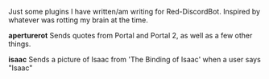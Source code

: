 Just some plugins I have written/am writing for Red-DiscordBot. Inspired by whatever was rotting my brain at the time.

**aperturerot**
Sends quotes from Portal and Portal 2, as well as a few other things.

**isaac**
Sends a picture of Isaac from 'The Binding of Isaac' when a user says "Isaac"
